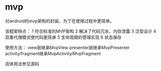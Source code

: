 # mvp
对android的mvp架构的封装，为了在使用过程中更简单。

该框架特点：
1 符合标准的MVP架构
2 解决了代码冗余、内存泄露
3 泛型设计
4 双重代理模式使代码更简单
5 生命周期的管理实现
6 状态保存

使用方法：
view层继承MvpView
presenter层继承MvpPresenter
activity/fragment继承MvpActivity/MvpFragment

具体用法参见源码

